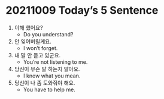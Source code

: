 # 20211009 Today’s 5 Sentence



1. 이해 했어요?
   - Do you understand?
2. 안 잊어버릴게요.
   - I won’t forget.
3. 내 말 안 듣고 있군요.
   - You’re not listening to me.
4. 당신이 무슨 말 하는지 알아요.
   - I know what you mean.
5. 당신이 나 좀 도와줘야 해요.
   - You have to help me.
